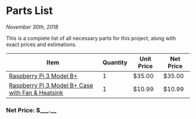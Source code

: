 # Parts List
*November 30th, 2018*

This is a complete list of all necessary parts for this project, along with exact prices and estimations.

Item | Quantity | Unit Price | Net Price
-----|----------|------------|----------
[Raspberry Pi 3 Model B+](https://www.raspberrypi.org/products/raspberry-pi-3-model-b-plus/) | 1 | $35.00 | $35.00
[Raspberry Pi 3 Model B+ Case with Fan & Heatsink](https://www.amazon.com/Raspberry-Heatsink-Compatible-Model-Black/dp/B07BQN1MNN) | 1 | $10.99 | $10.99

### Net Price: $\_\_\_.\_\_
